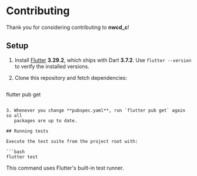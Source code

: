 # Contributing

Thank you for considering contributing to **nwcd_c**!

## Setup

1. Install [Flutter](https://docs.flutter.dev/) **3.29.2**, which ships with Dart **3.7.2**.
   Use `flutter --version` to verify the installed versions.
2. Clone this repository and fetch dependencies:

   ```bash
flutter pub get
```

3. Whenever you change **pubspec.yaml**, run `flutter pub get` again so all
   packages are up to date.

## Running tests

Execute the test suite from the project root with:

```bash
flutter test
```

This command uses Flutter's built-in test runner.
